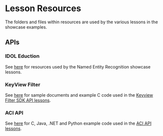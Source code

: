 # Lesson Resources

The folders and files within resources are used by the various lessons in the showcase examples.

## APIs

### IDOL Eduction

See [here](./eduction/README.md) for resources used by the Named Entity Recognition showcase lessons.

### KeyView Filter

See [here](./keyview_filter) for sample documents and example C code used in the [Keyview Filter SDK API lessons](../tutorials/keyview_filter/README.md).

### ACI API

See [here](aci_api) for C, Java, .NET and Python example code used in the [ACI API lessons](../tutorials/aci_api/README.md).
